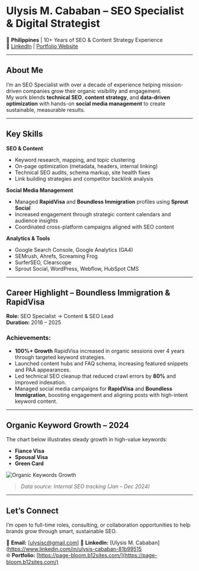# Ulysis M. Cababan – SEO Specialist & Digital Strategist

📍 **Philippines** | 10+ Years of SEO & Content Strategy Experience  
🔗 [LinkedIn](https://www.linkedin.com/in/ulysis-cababan-81b99515) | [Portfolio Website](https://page-bloom.b12sites.com/)

---

## About Me

I’m an SEO Specialist with over a decade of experience helping mission-driven companies grow their organic visibility and engagement.  
My work blends **technical SEO**, **content strategy**, and **data-driven optimization** with hands-on **social media management** to create sustainable, measurable results.

---

## Key Skills

**SEO & Content**
- Keyword research, mapping, and topic clustering
- On-page optimization (metadata, headers, internal linking)
- Technical SEO audits, schema markup, site health fixes
- Link building strategies and competitor backlink analysis

**Social Media Management**
- Managed **RapidVisa** and **Boundless Immigration** profiles using **Sprout Social**
- Increased engagement through strategic content calendars and audience insights
- Coordinated cross-platform campaigns aligned with SEO content

**Analytics & Tools**
- Google Search Console, Google Analytics (GA4)
- SEMrush, Ahrefs, Screaming Frog
- SurferSEO, Clearscope
- Sprout Social, WordPress, Webflow, HubSpot CMS

---

## Career Highlight – Boundless Immigration & RapidVisa

**Role:** SEO Specialist → Content & SEO Lead  
**Duration:** 2016 – 2025

### Achievements:
- **100%+ Growth** RapidVisa increased in organic sessions over 4 years through targeted keyword strategies.
- Launched content hubs and FAQ schema, increasing featured snippets and PAA appearances.
- Led technical SEO cleanup that reduced crawl errors by **80%** and improved indexation.
- Managed social media campaigns for **RapidVisa** and **Boundless Immigration**, boosting engagement and aligning posts with high-intent keyword content.

---

## Organic Keyword Growth – 2024

The chart below illustrates steady growth in high-value keywords:

- **Fiance Visa**
- **Spousal Visa**
- **Green Card**

![Organic Keywords Growth](organic_keywords_growth.png)

> *Data source: Internal SEO tracking (Jan – Dec 2024)*

---

## Let’s Connect

I’m open to full-time roles, consulting, or collaboration opportunities to help brands grow through smart, sustainable SEO.

📧 **Email:** [ulysisc@gmail.com] 
🔗 **LinkedIn:** [Ulysis M. Cababan](https://www.linkedin.com/in/ulysis-cababan-81b99515  
🌐 **Portfolio:** [https://page-bloom.b12sites.com/](https://page-bloom.b12sites.com/)
